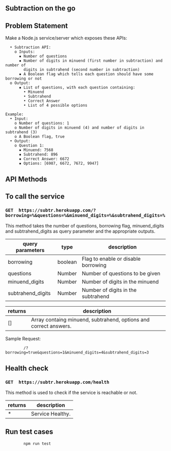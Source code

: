 ## Subtraction on the go

## Problem Statement

Make a Node.js service/server which exposes these APIs:

```
  • Subtraction API:
    o Inputs:
      ▪ Number of questions
      ▪ Number of digits in minuend (first number in subtraction) and number of
        digits in subtrahend (second number in subtraction)
      ▪ A Boolean flag which tells each question should have some borrowing or not
  o Output:
      ▪ List of questions, with each question containing:
        • Minuend
        • Subtrahend
        • Correct Answer
        • List of 4 possible options

Example:
  • Input:
    o Number of questions: 1
    o Number of digits in minuend (4) and number of digits in subtrahend (3)
    o A Boolean flag, true
  • Output:
    o Question 1:
      ▪ Minuend: 7568
      ▪ Subtrahend: 896
      ▪ Correct Answer: 6672
      ▪ Options: [6987, 6672, 7672, 9947]

```


## API Methods

## To call the service

### `GET  https://subtr.herokuapp.com/?borrowing=%&questions=%&minuend_digits=%&subtrahend_digits=%`

This method takes the number of questions, borrowing flag, minuend_digits and subtrahend_digits as query parameter and the appropriate outputs.

**query parameters**|**type**|**description**
-----|-----|-----
borrowing|boolean|Flag to enable or disable borrowing
questions|Number|Number of questions to be given
minuend_digits|Number|Number of digits in the minuend
subtrahend_digits|Number|Number of digits in the subtrahend

**returns**|**description**
-----|-----
[]|Array containg minuend, subtrahend, options and correct answers.

Sample Request:
```
        /?borrowing=true&questions=1&minuend_digits=4&subtrahend_digits=3

```

## Health check

### `GET  https://subtr.herokuapp.com/health`

This method is used to check if the service is reachable or not.

**returns**|**description**
-----|-----
*|Service Healthy.


## Run test cases

```
        npm run test
```